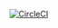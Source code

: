 [![CircleCI](https://img.shields.io/circleci/build/github/jasonwalsh/lambda-notifier/master?style=flat-square)](https://circleci.com/gh/jasonwalsh/lambda-notifier)

